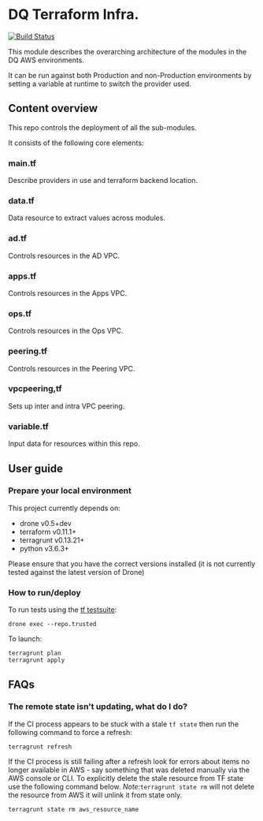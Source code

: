 # DQ Terraform Infra.

[![Build Status](https://drone.digital.homeoffice.gov.uk/api/badges/UKHomeOffice/dq-tf-infra/status.svg)](https://drone.digital.homeoffice.gov.uk/UKHomeOffice/dq-tf-infra)

This module describes the overarching architecture of the modules in the DQ AWS environments.

It can be run against both Production and non-Production environments by setting a variable at runtime to switch the provider used.

## Content overview

This repo controls the deployment of all the sub-modules.

It consists of the following core elements:

### main.tf

Describe providers in use and terraform backend location.

### data.tf

Data resource to extract values across modules.

### ad.tf

Controls resources in the AD VPC.

### apps.tf

Controls resources in the Apps VPC.

### ops.tf

Controls resources in the Ops VPC.

### peering.tf

Controls resources in the Peering VPC.

### vpcpeering,tf

Sets up inter and intra VPC peering.

### variable.tf

Input data for resources within this repo.

## User guide

### Prepare your local environment

This project currently depends on:

* drone v0.5+dev
* terraform v0.11.1+
* terragrunt v0.13.21+
* python v3.6.3+

Please ensure that you have the correct versions installed (it is not currently tested against the latest version of Drone)

### How to run/deploy

To run tests using the [tf testsuite](https://github.com/UKHomeOffice/dq-tf-testsuite):
```shell
drone exec --repo.trusted
```
To launch:
```shell
terragrunt plan
terragrunt apply
```

## FAQs

### The remote state isn't updating, what do I do?

If the CI process appears to be stuck with a stale `tf state` then run the following command to force a refresh:

```
terragrunt refresh
```
If the CI process is still failing after a refresh look for errors about items no longer available in AWS - say something that was deleted manually via the AWS console or CLI.
To explicitly delete the stale resource from TF state use the following command below. *Note:*```terragrunt state rm``` will not delete the resource from AWS it will unlink it from state only.

```shell
terragrunt state rm aws_resource_name
```
